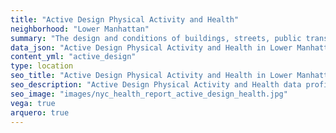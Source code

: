 ```yaml
---
title: "Active Design Physical Activity and Health"
neighborhood: "Lower Manhattan"
summary: "The design and conditions of buildings, streets, public transportation and parks influence physical activity, use of active transportation and other healthy behavior. A neighborhood's features can also impact the safety of its residents."
data_json: "Active Design Physical Activity and Health in Lower Manhattan"
content_yml: "active_design"
type: location
seo_title: "Active Design Physical Activity and Health in Lower Manhattan"
seo_description: "Active Design Physical Activity and Health data profile for the Lower Manhattan neighborhood of NYC."
seo_image: "images/nyc_health_report_active_design_health.jpg"
vega: true
arquero: true
---
```


